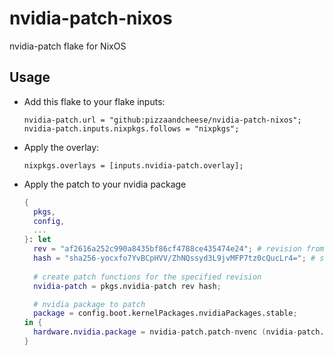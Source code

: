 # nvidia-patch-nixos

nvidia-patch flake for NixOS

## Usage

- Add this flake to your flake inputs:
  ```
  nvidia-patch.url = "github:pizzaandcheese/nvidia-patch-nixos";  
  nvidia-patch.inputs.nixpkgs.follows = "nixpkgs";
  ```

- Apply the overlay:
  ```
  nixpkgs.overlays = [inputs.nvidia-patch.overlay];
  ```

- Apply the patch to your nvidia package
  ```nix
  {
    pkgs,
    config,
    ...
  }: let
    rev = "af2616a252c990a8435bf86cf4788ce435474e24"; # revision from https://github.com/keylase/nvidia-patch to use
    hash = "sha256-yocxfo7YvBCpHVV/ZhNQssyd3L9jvMFP7tz0cQucLr4="; # sha256sum for https://github.com/keylase/nvidia-patch at the specified revision
    
    # create patch functions for the specified revision
    nvidia-patch = pkgs.nvidia-patch rev hash;
  
    # nvidia package to patch
    package = config.boot.kernelPackages.nvidiaPackages.stable;
  in {
    hardware.nvidia.package = nvidia-patch.patch-nvenc (nvidia-patch.patch-fbc package);
  }
  
  ```

